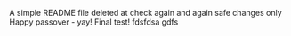 A simple README file
deleted at
check again
and again
safe changes only
Happy passover - yay!
Final test!
fdsfdsa
gdfs
